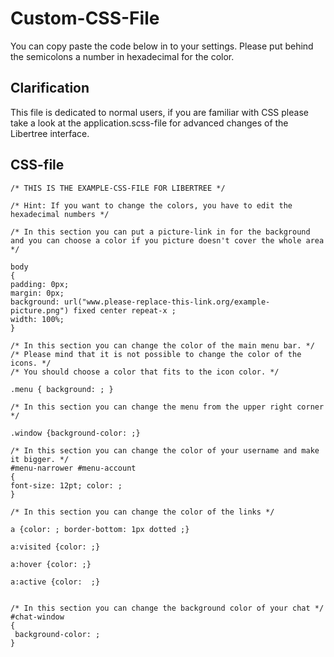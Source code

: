 # Custom-CSS-File
You can copy paste the code below in to your settings. Please put behind the semicolons a number in hexadecimal for the color. 

## Clarification
This file is dedicated to normal users, if you are familiar with CSS please take a look at the application.scss-file for advanced changes of the Libertree interface.

## CSS-file ##

~~~
/* THIS IS THE EXAMPLE-CSS-FILE FOR LIBERTREE */

/* Hint: If you want to change the colors, you have to edit the hexadecimal numbers */

/* In this section you can put a picture-link in for the background and you can choose a color if you picture doesn't cover the whole area */

body
{
padding: 0px;
margin: 0px;
background: url("www.please-replace-this-link.org/example-picture.png") fixed center repeat-x ;
width: 100%;
}

/* In this section you can change the color of the main menu bar. */
/* Please mind that it is not possible to change the color of the icons. */
/* You should choose a color that fits to the icon color. */

.menu { background: ; }

/* In this section you can change the menu from the upper right corner */

.window {background-color: ;}

/* In this section you can change the color of your username and make it bigger. */
#menu-narrower #menu-account
{
font-size: 12pt; color: ;
}

/* In this section you can change the color of the links */

a {color: ; border-bottom: 1px dotted ;}

a:visited {color: ;}

a:hover {color: ;}

a:active {color:  ;}


/* In this section you can change the background color of your chat */
#chat-window
{
 background-color: ;
}
~~~
